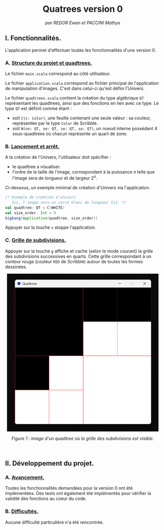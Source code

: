 <center>

# Quatrees version 0

*par REDOR Ewan et PACCINI Mathys*

</center>

## I. Fonctionnalités.

L'application permet d'effectuer toutes les fonctionnalités d'une version 0.

### A. <u>Structure du projet et quadtrees.</u>

Le fichier `main.scala` correspond au côté utilisateur.

Le fichier `application.scala` correspond au fichier principal de l'application de manipulation d'images. C'est dans celui-ci qu'est défini l'Univers.

Le fichier `quadtrees.scala` contient la création du type algébrique `QT` représentant les quadtrees, ainsi que des fonctions en lien avec ce type. Le type `QT` est définit comme étant :

- soit `C(c: Color)`, une feuille contenant une seule valeur : sa couleur, représentée par le type `Color` de Scribble.
- soit `N(no: QT, ne: QT, se: QT, so: QT)`, un noeud interne possédant 4 sous-quadtrees où chacun représente un quart de zone.

### B. <u>Lancement et arrêt.</u>

A la création de l'Univers, l'utilisateur doit spécifier :

- le quadtree a visualiser.
- l'ordre de la taille de l'image, correspondant à la puissance $n$ telle que l'image sera de longueur et de largeur $2^n$.

Ci-dessous, un exemple minimal de création d'Univers via l'application.

```scala
/* Exemple de création d'univers
   Ici, l'image sera un carré blanc de longueur 512. */
val quadtree: QT = C(WHITE)
val size_order: Int = 9
bigbang(Application(quadtree, size_order))
```

Appuyer sur la touche `x` stoppe l'application.

### C. <u>Grille de subdivisions.</u>

Appuyer sur la touche `g` affiche et cache (selon le mode courant) la grille des subdivisions successives en quarts. Cette grille correspondant à un contour rouge (couleur `RED` de Scribble) autour de toutes les formes dessinées.

<img style="display: block; margin: auto; height: 512px;" src="images/grid.png">

<center>

*Figure 1 : image d'un quadtree où la grille des subdivisions est visible.*

</center>

<br>

## II. Développement du projet.

### A. <u>Avancement.</u>

Toutes les fonctionnalités demandées pour la version 0 ont été implémentées. Des tests ont également été implémentés pour vérifier la validité des fonctions au coeur du code.

### B. <u>Difficultés.</u>

Aucune difficulté particulière n'a été rencontrée.

